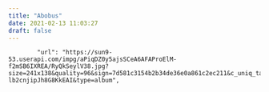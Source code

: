 ```yaml
---
title: "Abobus"
date: 2021-02-13 11:03:27
draft: false
---
```


            "url": "https://sun9-53.userapi.com/impg/aPiqDZ0y5ajsSCeA6AFAProElM-f2mSB6IXREA/RyQkSeylV38.jpg?size=241x138&quality=96&sign=7d581c3154b2b34de36e0a861c2ec211&c_uniq_tag=fZR2zUL8ApPvXQCb1f3XwWx9-lb2cnjipJh8G8KkEAI&type=album",
